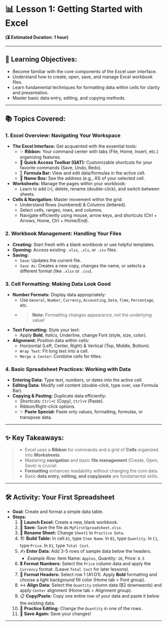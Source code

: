 # 📊 Lesson 1: Getting Started with Excel

**(⏳ Estimated Duration: 1 hour)**

---

## 🎯 Learning Objectives:

*   Become familiar with the core components of the Excel user interface.
*   Understand how to create, open, save, and manage Excel workbook files.
*   Learn fundamental techniques for formatting data within cells for clarity and presentation.
*   Master basic data entry, editing, and copying methods.

---

## 📚 Topics Covered:

### 1. Excel Overview: Navigating Your Workspace

*   **The Excel Interface:** Get acquainted with the essential tools:
    *   ✨ **Ribbon:** Your command center with tabs (File, Home, Insert, etc.) organizing features.
    *   🔧 **Quick Access Toolbar (QAT):** Customizable shortcuts for your favorite commands (Save, Undo, Redo).
    *   ∑ **Formula Bar:** View and edit data/formulas in the active cell.
    *   📍 **Name Box:** See the address (e.g., A1) of your selected cell.
*   **Worksheets:** Manage the pages within your workbook:
    *   Learn to add (`+`), delete, rename (double-click), and switch between sheets.
*   **Cells & Navigation:** Master movement within the grid:
    *   Understand Rows (numbered) & Columns (lettered).
    *   Select cells, ranges, rows, and columns.
    *   Navigate efficiently using mouse, arrow keys, and shortcuts (Ctrl + Arrows, Home, Ctrl + Home/End).

### 2. Workbook Management: Handling Your Files

*   **Creating:** Start fresh with a blank workbook or use helpful templates.
*   **Opening:** Access existing `.xlsx`, `.xls`, or `.csv` files.
*   **Saving:**
    *   `Save`: Updates the current file.
    *   `Save As`: Creates a new copy, changes the name, or selects a different format (like `.xlsx` or `.csv`).

### 3. Cell Formatting: Making Data Look Good

*   **Number Formats:** Display data appropriately:
    *   Use `General`, `Number`, `Currency`, `Accounting`, `Date`, `Time`, `Percentage`, etc.
    *   > **Note:** Formatting changes appearance, not the underlying value!
*   **Text Formatting:** Style your text:
    *   Apply **Bold**, *Italics*, Underline, change Font (style, size, color).
*   **Alignment:** Position data within cells:
    *   Horizontal (Left, Center, Right) & Vertical (Top, Middle, Bottom).
    *   `Wrap Text`: Fit long text into a cell.
    *   `Merge & Center`: Combine cells for titles.

### 4. Basic Spreadsheet Practices: Working with Data

*   **Entering Data:** Type text, numbers, or dates into the active cell.
*   **Editing Data:** Modify cell content (double-click, type over, use Formula Bar).
*   **Copying & Pasting:** Duplicate data efficiently:
    *   Shortcuts: `Ctrl+C` (Copy), `Ctrl+V` (Paste).
    *   Ribbon/Right-click options.
    *   ✨ **Paste Special:** Paste only values, formatting, formulas, or transpose data.

---

## ✨ Key Takeaways:

> *   Excel uses a **Ribbon** for commands and a grid of **Cells** organized into **Worksheets**.
> *   Mastering **navigation** and basic **file management** (Create, Open, Save) is crucial.
> *   **Formatting** enhances readability without changing the core data.
> *   Basic **data entry, editing, and copy/paste** are fundamental skills.

---

## 🛠️ Activity: Your First Spreadsheet

*   **Goal:** Create and format a simple data table.
*   **Steps:**
    1.  🚀 **Launch Excel:** Create a new, blank workbook.
    2.  💾 **Save:** Save the file as `MyFirstSpreadsheet.xlsx`.
    3.  📝 **Rename Sheet:** Change `Sheet1` to `Practice Data`.
    4.  🏗️ **Build Table:** In cell `A1`, type `Item Name`. In `B1`, type `Quantity`. In `C1`, type `Price`. In `D1`, type `Total Cost`.
    5.  ✍️ **Enter Data:** Add 3-5 rows of sample data below the headers.
        *   *Example Row:* Item Name: `Apples`, Quantity: `10`, Price: `0.5`
    6.  💲 **Format Numbers:** Select the `Price` column data and apply the `Currency` format. (Leave `Total Cost` for later lessons).
    7.  🎨 **Format Headers:** Select row 1 (A1:D1). Apply **Bold** formatting and choose a light background fill color (Home tab > Font group).
    8.  ↔️ **Align Data:** Select the `Quantity` column data (B2 downwards) and apply `Center` alignment (Home tab > Alignment group).
    9.  📋 **Copy/Paste:** Copy one entire row of your data and paste it below the existing data.
    10. 🔄 **Practice Editing:** Change the `Quantity` in one of the rows.
    11. 💾 **Save Again:** Save your changes!

---
